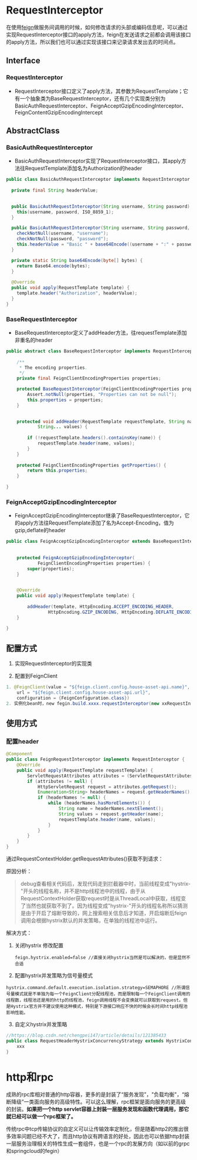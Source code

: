 # RequestInterceptor

在使用[feign](https://so.csdn.net/so/search?q=feign&spm=1001.2101.3001.7020)做服务间调用的时候，如何修改请求的头部或编码信息呢，可以通过实现RequestInterceptor接口的apply方法，feign在发送请求之前都会调用该接口的apply方法，所以我们也可以通过实现该接口来记录请求发出去的时间点。

## Interface

### RequestInterceptor

* RequestInterceptor接口定义了apply方法，其参数为RequestTemplate；它有一个抽象类为BaseRequestInterceptor，还有几个实现类分别为BasicAuthRequestInterceptor、FeignAcceptGzipEncodingInterceptor、FeignContentGzipEncodingIntercept

## AbstractClass

### BasicAuthRequestInterceptor

* BasicAuthRequestInterceptor实现了RequestInterceptor接口，其apply方法往RequestTemplate添加名为Authorization的header

```java
public class BasicAuthRequestInterceptor implements RequestInterceptor {
 
  private final String headerValue;
 

  public BasicAuthRequestInterceptor(String username, String password) {
    this(username, password, ISO_8859_1);
  }

  public BasicAuthRequestInterceptor(String username, String password, Charset charset) {
    checkNotNull(username, "username");
    checkNotNull(password, "password");
    this.headerValue = "Basic " + base64Encode((username + ":" + password).getBytes(charset));
  }

  private static String base64Encode(byte[] bytes) {
    return Base64.encode(bytes);
  }
 
  @Override
  public void apply(RequestTemplate template) {
    template.header("Authorization", headerValue);
  }
}
```

### BaseRequestInterceptor

* BaseRequestInterceptor定义了addHeader方法，往requestTemplate添加非重名的header

```java
public abstract class BaseRequestInterceptor implements RequestInterceptor {
 
    /**
     * The encoding properties.
     */
    private final FeignClientEncodingProperties properties;

    protected BaseRequestInterceptor(FeignClientEncodingProperties properties) {
        Assert.notNull(properties, "Properties can not be null");
        this.properties = properties;
    }
 

    protected void addHeader(RequestTemplate requestTemplate, String name,
            String... values) {
 
        if (!requestTemplate.headers().containsKey(name)) {
            requestTemplate.header(name, values);
        }
    }
 
    protected FeignClientEncodingProperties getProperties() {
        return this.properties;
    }
 
}
```

### FeignAcceptGzipEncodingInterceptor

* FeignAcceptGzipEncodingInterceptor继承了BaseRequestInterceptor，它的apply方法往RequestTemplate添加了名为Accept-Encoding，值为gzip,deflate的header

```java
public class FeignAcceptGzipEncodingInterceptor extends BaseRequestInterceptor {
 
 
    protected FeignAcceptGzipEncodingInterceptor(
            FeignClientEncodingProperties properties) {
        super(properties);
    }
 

    @Override
    public void apply(RequestTemplate template) {
 
        addHeader(template, HttpEncoding.ACCEPT_ENCODING_HEADER,
                HttpEncoding.GZIP_ENCODING, HttpEncoding.DEFLATE_ENCODING);
    }
 
}
```

## 配置方式

1. 实现RequestInterceptor的实现类

2. 配置到FeignClient

```java
1. @FeignClient(value = "${feign.client.config.house-asset-api.name}",
    url = "${feign.client.config.house-asset-api.url}",
    configuration = {FeignConfiguration.class})
2. 实例化bean时，new fegin.build.xxxx.requestInterceptor(new xxRequestInterceptor).target(xxx,xxx)
```

## 使用方式

### 配置header

```java
@Component
public class FeignRequestInterceptor implements RequestInterceptor {
	@Override
	public void apply(RequestTemplate requestTemplate) {
		ServletRequestAttributes attributes = (ServletRequestAttributes) RequestContextHolder.getRequestAttributes();
		if (attributes != null) {
			HttpServletRequest request = attributes.getRequest();
			Enumeration<String> headerNames = request.getHeaderNames();
			if (headerNames != null) {
				while (headerNames.hasMoreElements()) {
					String name = headerNames.nextElement();
					String values = request.getHeader(name);
					requestTemplate.header(name, values);
				}
			}
		}
	}
}

```

通过RequestContextHolder.getRequestAttributes()获取不到请求：

原因分析：

> debug查看相关代码后，发现代码走到拦截器中时，当前线程变成"hystrix-"开头的线程名称，并不是http线程池中的线程，由于从RequestContextHolder获取request时是从ThreadLocal中获取，线程变了当然也就获取不到了。因为线程变成"hystrix-"开头的线程名称所以猜测是由于开启了熔断导致的，网上搜索相关信息后才知道，开启熔断后feign调用会根据hystrix默认的并发策略，在单独的线程池中运行。

解决方式：

1. 关闭hystrix 修改配置

   ```properties
   feign.hystrix.enabled=false //直接关闭hystrix当然是可以解决的，但是显然不合适
   ```
   
2. 配置hystrix并发策略为信号量模式 

```properties
hystrix.command.default.execution.isolation.strategy=SEMAPHORE //所谓信号量模式就是不单独为每一个FeignClient分配线程池，而是限制每一个FeignClient调用的线程数，线程池还是用的http的线程池，feign调用线程不会变换就可以获取到request。但是Hystrix官方并不建议使用这种模式，特别是下游接口响应不快的时候会长时间http线程池影响性能。
```

3. 自定义hystrix并发策略

``` java
//https://blog.csdn.net/chengpei147/article/details/121385433
public class RequestHeaderHystrixConcurrencyStrategy extends HystrixConcurrencyStrategy {
    xxx
}
```





# http和rpc

成熟的rpc库相对普通的http容器，更多的是封装了“服务发现”，"负载均衡"，“熔断降级”一类面向服务的高级特性。可以这么理解，rpc框架是面向服务的更高级的封装。**如果把一个http servlet容器上封装一层服务发现和函数代理调用，那它就已经可以做一个rpc框架了。**

传统rpc中tcp传输协议的自定义可以让传输效率定制化，但是随着http2的推出很多效率问题已经不大了，而且http协议有跨语言的好处，因此也可以依据http封装一层服务治理相关的特性生成一套组件，也是一个rpc的发展方向（如以前的grpc和springcloud的fegin）
